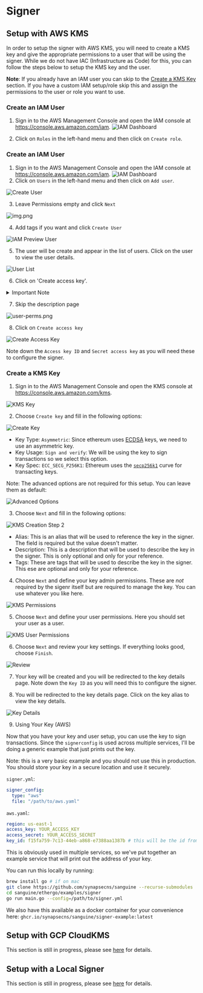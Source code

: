 # Signer

## Setup with AWS KMS

In order to setup the signer with AWS KMS, you will need to create a KMS key and give the appropriate permissions to a user that will be using the signer. While we do not have IAC (Infrastructure as Code) for this, you can follow the steps below to setup the KMS key and the user.

**Note**: If you already have an IAM user you can skip to the [Create a KMS Key](#create-a-kms-key) section. If you have a custom IAM setup/role skip this and assign the permissions to the user or role you want to use.

### Create an IAM User

1. Sign in to the AWS Management Console and open the IAM console at https://console.aws.amazon.com/iam.
![IAM Dashboard](img/iam-dash.png)

2. Click on `Roles` in the left-hand menu and then click on `Create role`.


### Create an IAM User

1. Sign in to the AWS Management Console and open the IAM console at https://console.aws.amazon.com/iam.
   ![IAM Dashboard](img/iam-dash.png)
2. Click on `Users` in the left-hand menu and then click on `Add user`.

![Create User](img/kms-user.png)

3. Leave Permissions empty and click `Next`

![img.png](img/perms.png)

4. Add tags if you want and click `Create User`

![IAM Preview User](img/iam-preview-user.png)

5. The user will be create and appear in the list of users. Click on the user to view the user details.

![User List](img/user-list.png)

6. Click on 'Create access key'.

<details>
  <summary>Important Note</summary>
<p>
In the example above, we use access keys & secrets to authenticate the user. This is not recommended for production use. There are a lot of ways to authenticate users in AWS and the "Best Practices & alternatives" page below will tell you the best way to authenticate. Since we're only covering access key & secret, we'll ignore these other methods. The AWS documentation is very good and you can find more information on the best practices & alternatives [here](https://docs.aws.amazon.com/IAM/latest/UserGuide/best-practices.html).
</p>
</details>


7. Skip the description page

![user-perms.png](img/user-perms.png)

8. Click on `Create access key`

![Create Access Key](img/create-acces-key.png)

Note down the `Access key ID` and `Secret access key` as you will need these to configure the signer.

### Create a KMS Key
1. Sign in to the AWS Management Console and open the KMS console at https://console.aws.amazon.com/kms.

![KMS Key](img/kms-1.png)

2. Choose `Create key` and fill in the following options:

![Create Key](img/kms-2.png)

- Key Type: `Asymmetric`: Since ethereum uses [ECDSA](https://en.wikipedia.org/wiki/Elliptic_Curve_Digital_Signature_Algorithm) keys, we need to use an asymmetric key.
- Key Usage: `Sign and verify`: We will be using the key to sign transactions so we select this option.
- Key Spec: `ECC_SECG_P256K1`: Ethereum uses the [`secp256k1`](https://en.bitcoin.it/wiki/Secp256k1) curve for transacting keys.

Note: The advanced options are not required for this setup. You can leave them as default:

![Advanced Options](img/kms-advanced.png)

3. Choose `Next` and fill in the following options:

![KMS Creation Step 2](img/kms-labels.png)

- Alias: This is an alias that will be used to reference the key in the signer. The field is required but the value doesn't matter.
- Description: This is a description that will be used to describe the key in the signer. This is only optional and only for your reference.
- Tags: These are tags that will be used to describe the key in the signer. This ese are optional and only for your reference.

4. Choose `Next` and define your key admin permissions. These are *not* required by the sigenr itself but are required to manage the key. You can use whatever you like here.

![KMS Permissions](img/kms-permissons.png)

5. Choose `Next` and define your user permissions. Here you should set your user as a user.

![KMS User Permissions](img/kms-user-permissions.png)

6. Choose `Next` and review your key settings. If everything looks good, choose `Finish`.

![Review](img/review.png)

7. Your key will be created and you will be redirected to the key details page. Note down the `Key ID` as you will need this to configure the signer.

8. You will be redirected to the key details page. Click on the key alias to view the key details.

![Key Details](img/key-details.png)

9. Using Your Key (AWS)

Now that you have your key and user setup, you can use the key to sign transactions. Since the `signerconfig` is used across multiple services, I'll be doing a generic example that just prints out the key.

Note: this is a very basic example and you should not use this in production. You should store your key in a secure location and use it securely.


`signer.yml`:
```yaml
signer_config:
  type: "aws"
  file: "/path/to/aws.yaml"
```

`aws.yaml`:
```yaml
region: us-east-1
access_key: YOUR_ACCESS_KEY
access_secret: YOUR_ACCESS_SECRET
key_id: f15fa759-7c13-44eb-a868-e7388aa1387b # this will be the id from above.
```

This is obviously used in multiple services, so we've put together an example service that will print out the address of your key.

You can run this locally by running:

```bash
brew install go # if on mac
git clone https://github.com/synapsecns/sanguine --recurse-submodules
cd sanguine/ethergo/examples/signer
go run main.go --config=/path/to/signer.yml
```

We also have this available as a docker container for your convenience here:
`ghcr.io/synapsecns/sanguine/signer-example:latest`

## Setup with GCP CloudKMS

This section is still in progress, please see [here](https://pkg.go.dev/github.com/synapsecns/sanguine/ethergo@v0.9.0/signer/signer#section-readme) for details.

## Setup with a Local Signer

This section is still in progress, please see [here](https://pkg.go.dev/github.com/synapsecns/sanguine/ethergo@v0.9.0/signer/signer#section-readme) for details.
